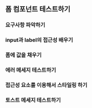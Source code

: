## 폼 컴포넌트 테스트하기

### 요구사항 파악하기

### input과 label의 접근성 배우기

### 폼에 값을 채우기

### 에러 메세지 테스트하기

### 접근성 요소를 이용해서 스타일링 하기

### 토스트 메세지 테스트하기
